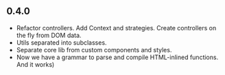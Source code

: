 ## 0.4.0
* Refactor controllers. Add Context and strategies. Create controllers on the fly from DOM data.
* Utils separated into subclasses.
* Separate core lib from custom components and styles.
* Now we have a grammar to parse and compile HTML-inlined functions. And it works)